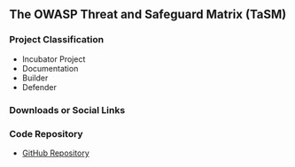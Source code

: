 ## The OWASP Threat and Safeguard Matrix (TaSM)


### Project Classification
* <i class="fas fa-egg" style="color:#233e81;"></i> Incubator Project
* <i class="fas fa-book" style="color:#233e81;"></i> Documentation
* <i class="fas fa-toolbox" style="color:#233e81;"></i> Builder
* <i class="fas fa-shield-alt" style="color:#233e81;"></i> Defender

### Downloads or Social Links


### Code Repository
* [GitHub Repository](https://github.com/OWASP/www-project-threat-and-safeguard-matrix)
